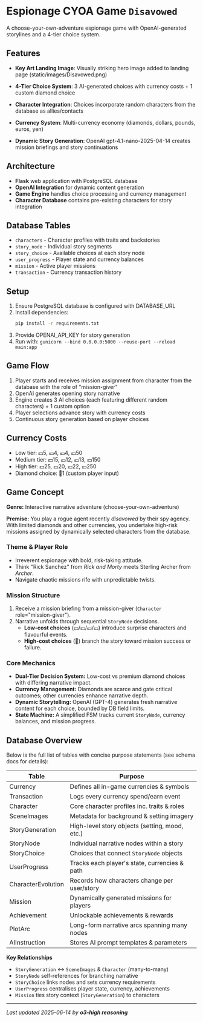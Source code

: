 <!-- Updated by o3-high reasoning on 2025-06-14 -->
# Espionage CYOA Game `Disavowed`

A choose-your-own-adventure espionage game with OpenAI-generated storylines and a 4-tier choice system.

## Features

- **Key Art Landing Image**: Visually striking hero image added to landing page (static/images/Disavowed.png)

- **4-Tier Choice System**: 3 AI-generated choices with currency costs + 1 custom diamond choice
- **Character Integration**: Choices incorporate random characters from the database as allies/contacts
- **Currency System**: Multi-currency economy (diamonds, dollars, pounds, euros, yen)
- **Dynamic Story Generation**: OpenAI gpt-4.1-nano-2025-04-14 creates mission briefings and story continuations

## Architecture

- **Flask** web application with PostgreSQL database
- **OpenAI Integration** for dynamic content generation
- **Game Engine** handles choice processing and currency management
- **Character Database** contains pre-existing characters for story integration

## Database Tables

- `characters` - Character profiles with traits and backstories
- `story_node` - Individual story segments
- `story_choice` - Available choices at each story node
- `user_progress` - Player state and currency balances
- `mission` - Active player missions
- `transaction` - Currency transaction history

## Setup

1. Ensure PostgreSQL database is configured with DATABASE_URL
2. Install dependencies:
   ```bash
   pip install -r requirements.txt
   ```
2. Provide OPENAI_API_KEY for story generation
3. Run with: `gunicorn --bind 0.0.0.0:5000 --reuse-port --reload main:app`

## Game Flow

1. Player starts and receives mission assignment from character from the database with the role of "mission-giver"
2. OpenAI generates opening story narrative
3. Engine creates 3 AI choices (each featuring different random characters) + 1 custom option
4. Player selections advance story with currency costs
5. Continuous story generation based on player choices

## Currency Costs

- Low tier: 💵5, 💷4, 💶4, 💴50
- Medium tier: 💵15, 💷12, 💶13, 💴150  
- High tier: 💵25, 💷20, 💶22, 💴250
- Diamond choice: 💎1 (custom player input)

## Game Concept

**Genre:** Interactive narrative adventure (choose-your-own-adventure)

**Premise:** You play a rogue agent recently *disavowed* by their spy agency. With limited diamonds and other currencies, you undertake high-risk missions assigned by dynamically selected characters from the database.

### Theme & Player Role
* Irreverent espionage with bold, risk-taking attitude.
* Think "Rick Sanchez" from *Rick and Morty* meets Sterling Archer from *Archer*.
* Navigate chaotic missions rife with unpredictable twists.

### Mission Structure
1. Receive a mission briefing from a mission-giver (`Character` role="mission-giver").
2. Narrative unfolds through sequential `StoryNode` decisions.
   * **Low-cost choices** (💵/💴/💶/💷) introduce surprise characters and flavourful events.
   * **High-cost choices** (💎) branch the story toward mission success or failure.

### Core Mechanics
* **Dual-Tier Decision System:** Low-cost vs premium diamond choices with differing narrative impact.
* **Currency Management:** Diamonds are scarce and gate critical outcomes; other currencies enhance narrative depth.
* **Dynamic Storytelling:** OpenAI (GPT-4) generates fresh narrative content for each choice, bounded by DB field limits.
* **State Machine:** A simplified FSM tracks current `StoryNode`, currency balances, and mission progress.

## Database Overview

Below is the full list of tables with concise purpose statements (see schema docs for details):

| Table | Purpose |
|-------|---------|
| Currency | Defines all in-game currencies & symbols |
| Transaction | Logs every currency spend/earn event |
| Character | Core character profiles inc. traits & roles |
| SceneImages | Metadata for background & setting imagery |
| StoryGeneration | High-level story objects (setting, mood, etc.) |
| StoryNode | Individual narrative nodes within a story |
| StoryChoice | Choices that connect `StoryNode` objects |
| UserProgress | Tracks each player's state, currencies & path |
| CharacterEvolution | Records how characters change per user/story |
| Mission | Dynamically generated missions for players |
| Achievement | Unlockable achievements & rewards |
| PlotArc | Long-form narrative arcs spanning many nodes |
| AIInstruction | Stores AI prompt templates & parameters |

**Key Relationships**
* `StoryGeneration` ↔ `SceneImages` & `Character` (many-to-many)
* `StoryNode` self-references for branching narrative
* `StoryChoice` links nodes and sets currency requirements
* `UserProgress` centralises player state, currency, achievements
* `Mission` ties story context (`StoryGeneration`) to characters

---
*Last updated 2025-06-14 by **o3-high reasoning***